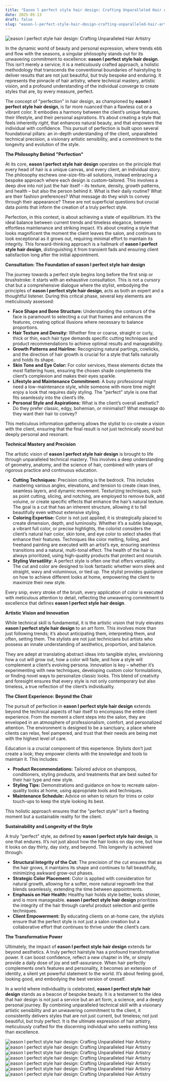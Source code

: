 ```yaml
---
title: "Eason l perfect style hair design: Crafting Unparalleled Hair Artistry"
date: 2025-05-13
draft: false
slug: "eason-l-perfect-style-hair-design-crafting-unparalleled-hair-artistry" 
---
```


![eason l perfect style hair design: Crafting Unparalleled Hair Artistry](https://s3-media0.fl.yelpcdn.com/bphoto/sg5L-Z8hDly6LAJCia7pTA/o.jpg "eason l perfect style hair design: Crafting Unparalleled Hair Artistry")

In the dynamic world of beauty and personal expression, where trends ebb and flow with the seasons, a singular philosophy stands out for its unwavering commitment to excellence: **eason l perfect style hair design**. This isn’t merely a service; it is a meticulously crafted approach, a holistic methodology that transcends the conventional boundaries of hairstyling to deliver results that are not just beautiful, but truly bespoke and enduring. It represents the pinnacle of hair artistry, where technical mastery, artistic vision, and a profound understanding of the individual converge to create styles that are, by every measure, perfect.

The concept of "perfection" in hair design, as championed by **eason l perfect style hair design**, is far more nuanced than a flawless cut or a vibrant color. It embodies a harmony between the client’s unique features, their lifestyle, and their personal aspirations. It’s about creating a style that feels inherently *right*, that enhances natural beauty, and that empowers the individual with confidence. This pursuit of perfection is built upon several foundational pillars: an in-depth understanding of the client, unparalleled technical precision, a visionary artistic sensibility, and a commitment to the longevity and evolution of the style.

**The Philosophy Behind "Perfection"**

At its core, **eason l perfect style hair design** operates on the principle that every head of hair is a unique canvas, and every client, an individual story. The philosophy eschews one-size-fits-all solutions, instead embracing a bespoke approach where each design is custom-tailored. This involves a deep dive into not just the hair itself – its texture, density, growth patterns, and health – but also the person behind it. What is their daily routine? What are their fashion preferences? What message do they wish to convey through their appearance? These are not superficial questions but crucial data points that inform the creation of a truly perfect style.

Perfection, in this context, is about achieving a state of equilibrium. It’s the ideal balance between current trends and timeless elegance, between effortless maintenance and striking impact. It’s about creating a style that looks magnificent the moment the client leaves the salon, and continues to look exceptional as it grows out, requiring minimal effort to maintain its integrity. This forward-thinking approach is a hallmark of **eason l perfect style hair design**, distinguishing it from transient fads and ensuring client satisfaction long after the initial appointment.

**Consultation: The Foundation of eason l perfect style hair design**

The journey towards a perfect style begins long before the first snip or brushstroke: it starts with an exhaustive consultation. This is not a cursory chat but a comprehensive dialogue where the stylist, embodying the principles of **eason l perfect style hair design**, acts as both an expert and a thoughtful listener. During this critical phase, several key elements are meticulously assessed:

* **Face Shape and Bone Structure:** Understanding the contours of the face is paramount to selecting a cut that frames and enhances the features, creating optical illusions where necessary to balance proportions.
* **Hair Texture and Density:** Whether fine or coarse, straight or curly, thick or thin, each hair type demands specific cutting techniques and product recommendations to achieve optimal results and manageability.
* **Growth Patterns and Hairline:** Recognizing natural partings, cowlicks, and the direction of hair growth is crucial for a style that falls naturally and holds its shape.
* **Skin Tone and Eye Color:** For color services, these elements dictate the most flattering hues, ensuring the chosen shade complements the client’s complexion and makes their eyes sparkle.
* **Lifestyle and Maintenance Commitment:** A busy professional might need a low-maintenance style, while someone with more time might enjoy a look that requires daily styling. The "perfect" style is one that fits seamlessly into the client’s life.
* **Personal Style and Aspirations:** What is the client’s overall aesthetic? Do they prefer classic, edgy, bohemian, or minimalist? What message do they want their hair to convey?

This meticulous information gathering allows the stylist to co-create a vision with the client, ensuring that the final result is not just technically sound but deeply personal and resonant.

**Technical Mastery and Precision**

The artistic vision of **eason l perfect style hair design** is brought to life through unparalleled technical mastery. This involves a deep understanding of geometry, anatomy, and the science of hair, combined with years of rigorous practice and continuous education.

* **Cutting Techniques:** Precision cutting is the bedrock. This includes mastering various angles, elevations, and tension to create clean lines, seamless layers, and dynamic movement. Texturizing techniques, such as point cutting, slicing, and notching, are employed to remove bulk, add volume, or create specific effects that enhance the hair’s natural texture. The goal is a cut that has an inherent structure, allowing it to fall beautifully even without extensive styling.
* **Coloring Expertise:** Color is not just applied; it is strategically placed to create dimension, depth, and luminosity. Whether it’s a subtle balayage, a vibrant full color, or precise highlights, the colorist considers the client’s natural hair color, skin tone, and eye color to select shades that enhance their features. Techniques like color melting, foiling, and freehand painting are executed with an artist’s eye, ensuring seamless transitions and a natural, multi-tonal effect. The health of the hair is always prioritized, using high-quality products that protect and nourish.
* **Styling Versatility:** A perfect style is often one that offers versatility. The cut and color are designed to look fantastic whether worn sleek and straight, wavy and voluminous, or tied up. The stylist provides guidance on how to achieve different looks at home, empowering the client to maximize their new style.

Every snip, every stroke of the brush, every application of color is executed with meticulous attention to detail, reflecting the unwavering commitment to excellence that defines **eason l perfect style hair design**.

**Artistic Vision and Innovation**

While technical skill is fundamental, it is the artistic vision that truly elevates **eason l perfect style hair design** to an art form. This involves more than just following trends; it’s about anticipating them, interpreting them, and often, setting them. The stylists are not just technicians but artists who possess an innate understanding of aesthetics, proportion, and balance.

They are adept at translating abstract ideas into tangible styles, envisioning how a cut will grow out, how a color will fade, and how a style will complement a client’s evolving persona. Innovation is key – whether it’s experimenting with new techniques, developing custom color formulations, or finding novel ways to personalize classic looks. This blend of creativity and foresight ensures that every style is not only contemporary but also timeless, a true reflection of the client’s individuality.

**The Client Experience: Beyond the Chair**

The pursuit of perfection in **eason l perfect style hair design** extends beyond the technical aspects of hair itself to encompass the entire client experience. From the moment a client steps into the salon, they are enveloped in an atmosphere of professionalism, comfort, and personalized attention. The environment is designed to be a sanctuary, a place where clients can relax, feel pampered, and trust that their needs are being met with the highest level of care.

Education is a crucial component of this experience. Stylists don’t just create a look; they empower clients with the knowledge and tools to maintain it. This includes:

* **Product Recommendations:** Tailored advice on shampoos, conditioners, styling products, and treatments that are best suited for their hair type and new style.
* **Styling Tips:** Demonstrations and guidance on how to recreate salon-quality looks at home, using appropriate tools and techniques.
* **Maintenance Schedule:** Advice on when to return for trims or color touch-ups to keep the style looking its best.

This holistic approach ensures that the "perfect style" isn’t a fleeting moment but a sustainable reality for the client.

**Sustainability and Longevity of the Style**

A truly "perfect" style, as defined by **eason l perfect style hair design**, is one that endures. It’s not just about how the hair looks on day one, but how it looks on day thirty, day sixty, and beyond. This longevity is achieved through:

* **Structural Integrity of the Cut:** The precision of the cut ensures that as the hair grows, it maintains its shape and continues to fall beautifully, minimizing awkward grow-out phases.
* **Strategic Color Placement:** Color is applied with consideration for natural growth, allowing for a softer, more natural regrowth line that blends seamlessly, extending the time between appointments.
* **Emphasis on Hair Health:** Healthy hair holds style better, looks shinier, and is more manageable. **eason l perfect style hair design** prioritizes the integrity of the hair through careful product selection and gentle techniques.
* **Client Empowerment:** By educating clients on at-home care, the stylists ensure that the perfect style is not just a salon creation but a collaborative effort that continues to thrive under the client’s care.

**The Transformative Power**

Ultimately, the impact of **eason l perfect style hair design** extends far beyond aesthetics. A truly perfect hairstyle has a profound transformative power. It can boost confidence, reflect a new chapter in life, or simply provide a daily dose of joy and self-assurance. When hair perfectly complements one’s features and personality, it becomes an extension of identity, a silent yet powerful statement to the world. It’s about feeling good, looking good, and embodying the best version of oneself.

In a world where individuality is celebrated, **eason l perfect style hair design** stands as a beacon of bespoke beauty. It is a testament to the idea that hair design is not just a service but an art form, a science, and a deeply personal journey. By combining unparalleled technical skill with a visionary artistic sensibility and an unwavering commitment to the client, it consistently delivers styles that are not just current, but timeless; not just beautiful, but truly perfect. It is the ultimate expression of hair artistry, meticulously crafted for the discerning individual who seeks nothing less than excellence.

![eason l perfect style hair design: Crafting Unparalleled Hair Artistry](https://s3-media0.fl.yelpcdn.com/bphoto/kpKG9ulgZCo41PtQu0j4CQ/300s.jpg "eason l perfect style hair design: Crafting Unparalleled Hair Artistry") ![eason l perfect style hair design: Crafting Unparalleled Hair Artistry](https://s3-media0.fl.yelpcdn.com/bphoto/N3U6L5aVNW99ohMjj2BGfA/348s.jpg "eason l perfect style hair design: Crafting Unparalleled Hair Artistry") ![eason l perfect style hair design: Crafting Unparalleled Hair Artistry](https://s3-media0.fl.yelpcdn.com/bphoto/tTc65WceQ_2sZwlVxbtSRg/l.jpg "eason l perfect style hair design: Crafting Unparalleled Hair Artistry") ![eason l perfect style hair design: Crafting Unparalleled Hair Artistry](https://s3-media0.fl.yelpcdn.com/bphoto/KTTTOSAz_srjvO8U6LmbTQ/348s.jpg "eason l perfect style hair design: Crafting Unparalleled Hair Artistry") ![eason l perfect style hair design: Crafting Unparalleled Hair Artistry](https://s3-media0.fl.yelpcdn.com/bphoto/AonoEAX5Ai0yCf6kGwriAg/l.jpg "eason l perfect style hair design: Crafting Unparalleled Hair Artistry") ![eason l perfect style hair design: Crafting Unparalleled Hair Artistry](https://s3-media0.fl.yelpcdn.com/bphoto/FGSGmwyTbLsVuuOwe2SpVg/l.jpg "eason l perfect style hair design: Crafting Unparalleled Hair Artistry") ![eason l perfect style hair design: Crafting Unparalleled Hair Artistry](https://s3-media0.fl.yelpcdn.com/bphoto/0RcMxY6hdxcwcUNnHlbFTg/348s.jpg "eason l perfect style hair design: Crafting Unparalleled Hair Artistry")